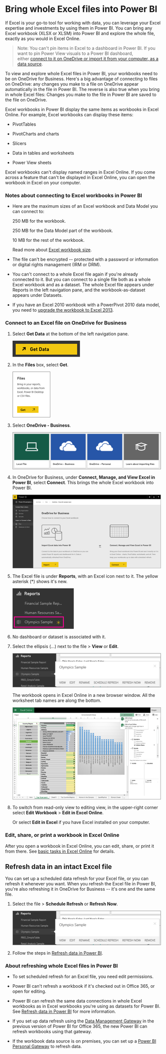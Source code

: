 ﻿<properties 
   pageTitle="Bring whole Excel files into Power BI"
   description="Bring whole Excel files into Power BI"
   services="powerbi" 
   documentationCenter="" 
   authors="pcw3187" 
   manager="mblythe" 
   editor=""
   tags=""/>
 
<tags
   ms.service="powerbi"
   ms.devlang="NA"
   ms.topic="article"
   ms.tgt_pltfrm="NA"
   ms.workload="powerbi"
   ms.date="10/14/2015"
   ms.author="v-pawrig"/>
# Bring whole Excel files into Power BI

If Excel is your go-to tool for working with data, you can leverage your Excel expertise and investments by using them in Power BI. You can bring any Excel workbook (XLSX or XLSM) into Power BI and explore the whole file, exactly as you would in Excel Online.

>Note: You can't pin items in Excel to a dashboard in Power BI. If you want to pin Power View visuals to a Power BI dashboard, either [connect to it on OneDrive or import it from your computer, as a data source](powerbi-service-get-data-from-files.md). 

To view and explore whole Excel files in Power BI, your workbooks need to be on OneDrive for Business. Here's a big advantage of connecting to files on OneDrive: any changes you make to a file on OneDrive appear automatically in the file in Power BI. The reverse is also true when you bring in whole Excel files: Changes you make to the file in Power BI are saved to the file on OneDrive.

Excel workbooks in Power BI display the same items as workbooks in Excel Online. For example, Excel workbooks can display these items:

-   PivotTables

-   PivotCharts and charts

-   Slicers

-   Data in tables and worksheets  

-   Power View sheets

Excel workbooks can't display named ranges in Excel Online. If you come across a feature that can't be displayed in Excel Online, you can open the workbook in Excel on your computer.

### Notes about connecting to Excel workbooks in Power BI

-   Here are the maximum sizes of an Excel workbook and Data Model you can connect to:

    250 MB for the workbook.

    250 MB for the Data Model part of the workbook. 

    10 MB for the rest of the workbook.

    Read more about [Excel workbook size](powerbi-reduce-the-size-of-an-excel-workbook.md).

-   The file can't be encrypted -- protected with a password or information or digital rights management (IRM or DRM).

-   You can't connect to a whole Excel file again if you're already connected to it. But you can connect to a single file both as a whole Excel workbook and as a dataset. The whole Excel file appears under Reports in the left navigation pane, and the workbook-as-dataset appears under Datasets.

-   If you have an Excel 2010 workbook with a PowerPivot 2010 data model, you need to [upgrade the workbook to Excel 2013](https://support.office.com/article/Upgrade-Power-Pivot-Data-Models-to-Excel-2013-c66578cb-74d5-43ae-a474-5a01be5db439).


### Connect to an Excel file on OneDrive for Business

1.  Select **Get Data** at the bottom of the left navigation pane. 

    ![](media/powerbi-bring-in-whole-excel-files/PBI_GetData.png)

2.  In the **Files** box, select **Get**.

    ![](media/powerbi-bring-in-whole-excel-files/PBI_GetFiles.png)

3.  Select **OneDrive - Business**. 

    ![](media/powerbi-bring-in-whole-excel-files/PBI_GetFilesLocalOneDriveEtc..png)

4.  In OneDrive for Business, under **Connect, Manage, and View Excel in Power BI**, select **Connect**. This brings the whole Excel workbook into Power BI.

    ![](media/powerbi-bring-in-whole-excel-files/PBI_ImportExcelDataOrWhole.png)

5.  The Excel file is under **Reports**, with an Excel icon next to it. The yellow asterisk (\*) shows it's new.

    ![](media/powerbi-bring-in-whole-excel-files/PBI_XLFF_LeftNav.png)

6.  No dashboard or dataset is associated with it.

7.  Select the ellipsis (...) next to the file \> **View** or **Edit**.

    ![](media/powerbi-bring-in-whole-excel-files/PBI_XLFF_Menu.png)

    The workbook opens in Excel Online in a new browser window. All the worksheet tab names are along the bottom.

    ![](media/powerbi-bring-in-whole-excel-files/PBI_XLFF_OlyReport.png)

8.  To switch from read-only view to editing view, in the upper-right corner select **Edit Workbook** \> **Edit in Excel Online**.

    Or select **Edit in Excel** if you have Excel installed on your computer.


### Edit, share, or print a workbook in Excel Online


After you open a workbook in Excel Online, you can edit, share, or print it from there. See [basic tasks in Excel Online](https://support.office.com/article/Basic-tasks-in-Excel-Online-0dcac23b-8430-4289-87a5-f2c97bdb49e1) for details.

## Refresh data in an intact Excel file


You can set up a scheduled data refresh for your Excel file, or you can refresh it whenever you want. When you refresh the Excel file in Power BI, you're also refreshing it in OneDrive for Business -- it's one and the same file.

1.  Select the file \> **Schedule Refresh** or **Refresh Now**.

    ![](media/powerbi-bring-in-whole-excel-files/PBI_XLFF_Menu.png)

2.  Follow the steps in [Refresh data in Power BI](powerbi-refresh-data.md).

### About refreshing whole Excel files in Power BI

-   To set scheduled refresh for an Excel file, you need edit permissions.

-   Power BI can't refresh a workbook if it's checked out in Office 365, or open for editing.

-   Power BI can refresh the same data connections in whole Excel workbooks as in Excel workbooks you're using as datasets for Power BI. See [Refresh data in Power BI](powerbi-refresh-data.md) for more information. 

-   If you set up data refresh using the [Data Management Gateway](https://support.office.com/article/Introduction-to-Data-Management-Gateway-22C313B9-E758-435B-AB9E-AD5D6236D06F) in the previous version of Power BI for Office 365, the new Power BI can refresh workbooks using that gateway.

-   If the workbook data source is on premises, you can set up a [Power BI Personal Gateway](powerbi-personal-gateway.md) to refresh data. 

